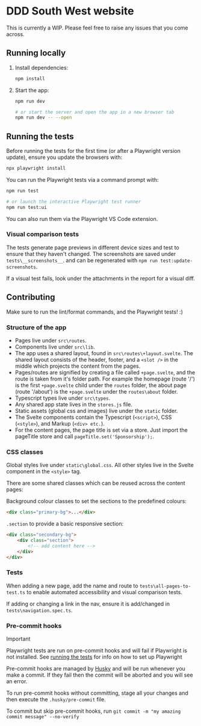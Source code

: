 # DDD South West website 

This is currently a WIP. Please feel free to raise any issues that you come across.

## Running locally

1. Install dependencies:

   ```bash
   npm install
   ```

2. Start the app:

   ```bash
   npm run dev

   # or start the server and open the app in a new browser tab
   npm run dev -- --open
   ```

## Running the tests

Before running the tests for the first time (or after a Playwright version update), ensure you update the browsers with:

```bash
npx playwright install
```

You can run the Playwright tests via a command prompt with:

```bash
npm run test

# or launch the interactive Playwright test runner
npm run test:ui
```

You can also run them via the Playwright VS Code extension.

### Visual comparison tests

The tests generate page previews in different device sizes and test to ensure that they haven't changed. The screenshots are saved under `tests\__screenshots__`. and can be regenerated with `npm run test:update-screenshots`.

If a visual test fails, look under the attachments in the report for a visual diff.

## Contributing

Make sure to run the lint/format commands, and the Playwright tests! :)

### Structure of the app

- Pages live under `src\routes`.
- Components live under `src\lib`.
- The app uses a shared layout, found in `src\routes\+layout.svelte`. The shared layout consists of the header, footer, and a `<slot />` in the middle which projects the content from the pages.
- Pages/routes are signified by creating a file called `+page.svelte`, and the route is taken from it's folder path. For example the homepage (route '/') is the first `+page.svelte` child under the `routes` folder, the about page (route '/about') is the `+page.svelte` under the `routes\about` folder.
- Typescript types live under `src\types`.
- Any shared app state lives in the `stores.js` file.
- Static assets (global css and images) live under the `static` folder.
- The Svelte components contain the Typescript (`<script>`), CSS (`<style>`), and Markup (`<div> etc.`).
- For the content pages, the page title is set via a store. Just import the pageTitle store and call `pageTitle.set('Sponsorship');`.

### CSS classes

Global styles live under `static\global.css`. All other styles live in the Svelte component in the `<style>` tag.

There are some shared classes which can be reused across the content pages:

Background colour classes to set the sections to the predefined colours:

```html
<div class="primary-bg">...</div>
```

`.section` to provide a basic responsive section:

```html
<div class="secondary-bg">
	<div class="section">
		<!-- add content here -->
	</div>
</div>
```

### Tests

When adding a new page, add the name and route to `tests\all-pages-to-test.ts` to enable automated accessibility and visual comparison tests.

If adding or changing a link in the nav, ensure it is add/changed in `tests\navigation.spec.ts`.

### Pre-commit hooks

> [!IMPORTANT]
> Playwright tests are run on pre-commit hooks and will fail if Playwright is not installed. See [running the tests](#running-the-tests) for info on how to set up Playwright

Pre-commit hooks are managed by [Husky](https://typicode.github.io/husky/get-started.html) and will be run whenever you make a commit. If they fail then the commit will be aborted and you will see an error.

To run pre-commit hooks without committing, stage all your changes and then execute the `.husky/pre-commit` file.

To commit but skip pre-commit hooks, run `git commit -m "my amazing commit message" --no-verify`
